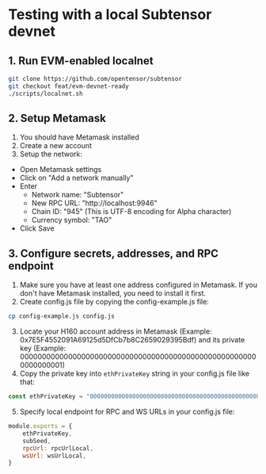 # Testing with a local Subtensor devnet

## 1. Run EVM-enabled localnet

```bash
git clone https://github.com/opentensor/subtensor
git checkout feat/evm-devnet-ready
./scripts/localnet.sh
```

## 2. Setup Metamask

1. You should have Metamask installed
2. Create a new account
3. Setup the network:
  - Open Metamask settings
  - Click on "Add a network manually"
  - Enter 
    - Network name: "Subtensor"
    - New RPC URL: "http://localhost:9946"
    - Chain ID: "945" (This is UTF-8 encoding for Alpha character)
    - Currency symbol: "TAO" 
  - Click Save

## 3. Configure secrets, addresses, and RPC endpoint

1. Make sure you have at least one address configured in Metamask. If you don't have Metamask installed, you need to install it first.
2. Create config.js file by copying the config-example.js file:

```bash
cp config-example.js config.js
```

3. Locate your H160 account address in Metamask (Example: 0x7E5F4552091A69125d5DfCb7b8C2659029395Bdf) and its private key (Example: 0000000000000000000000000000000000000000000000000000000000000001)
4. Copy the private key into `ethPrivateKey` string in your config.js file like that:

```javascript
const ethPrivateKey = "0000000000000000000000000000000000000000000000000000000000000001";
```

5. Specify local endpoint for RPC and WS URLs in your config.js file:

```javascript
module.exports = {
    ethPrivateKey,
    subSeed,
    rpcUrl: rpcUrlLocal,
    wsUrl: wsUrlLocal,
}
```
